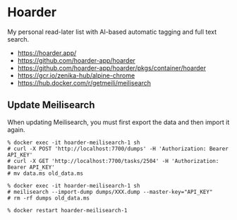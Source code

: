 # Hoarder

My personal read-later list with AI-based automatic tagging and full text search.

- https://hoarder.app/
- https://github.com/hoarder-app/hoarder
- https://github.com/hoarder-app/hoarder/pkgs/container/hoarder
- https://gcr.io/zenika-hub/alpine-chrome
- https://hub.docker.com/r/getmeili/meilisearch

## Update Meilisearch

When updating Meilisearch, you must first export the data and then import it again.

```
% docker exec -it hoarder-meilisearch-1 sh
# curl -X POST 'http://localhost:7700/dumps' -H 'Authorization: Bearer API_KEY'
# curl -X GET 'http://localhost:7700/tasks/2504' -H 'Authorization: Bearer API_KEY'
# mv data.ms old_data.ms
```

```
% docker exec -it hoarder-meilisearch-1 sh
# meilisearch --import-dump dumps/XXX.dump --master-key="API_KEY"
# rm -rf dumps old_data.ms

% docker restart hoarder-meilisearch-1
```
